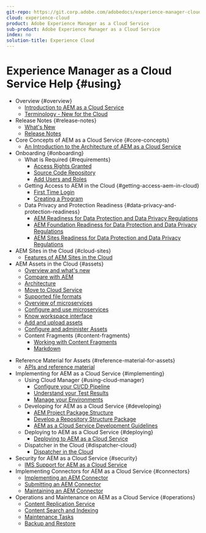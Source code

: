```yaml
---
git-repo: https://git.corp.adobe.com/adobedocs/experience-manager-cloud-service.en
cloud: experience-cloud
product: Adobe Experience Manager as a Cloud Service
sub-product: Adobe Experience Manager as a Cloud Service
index: no
solution-title: Experience Cloud
---
```


# Experience Manager as a Cloud Service Help {#using}

+ Overview {#overview}
  + [Introduction to AEM as a Cloud Service](overview/introduction.md)
  + [Terminology - New for the Cloud](overview/terminology.md)
+ Release Notes {#release-notes}
  + [What's New](release-notes/what-is-new.md)
  + [Release Notes](release-notes/release-notes.md)
+ Core Concepts of AEM as a Cloud Service {#core-concepts}
  + [An Introduction to the Architecture of AEM as a Cloud Service](core-concepts/architecture.md)
+ Onboarding {#onboarding}
  + What is Required {#requirements}
    + [Access Rights Granted](onboarding/what-is-required/access-rights-granted.md)
    + [Source Code Repository](onboarding/what-is-required/source-code-repository.md)
    + [Add Users and Roles](onboarding/what-is-required/add-users-roles.md)
  + Getting Access to AEM in the Cloud {#getting-access-aem-in-cloud}
    + [First Time Login](onboarding/getting-access-to-aem-in-cloud/first-time-login.md)
    + [Creating a Program](onboarding/getting-access-to-aem-in-cloud/creating-a-program.md)
  + Data Privacy and Protection Readiness {#data-privacy-and-protection-readiness}
    + [AEM Readiness for Data Protection and Data Privacy Regulations](onboarding/data-privacy-and-protection-readiness/data-protection-and-privacy.md)
    + [AEM Foundation Readiness for Data Protection and Data Privacy Regulations](onboarding/data-privacy-and-protection-readiness/data-protection-and-privacy-foundation.md)
    + [AEM Sites Readiness for Data Protection and Data Privacy Regulations](onboarding/data-privacy-and-protection-readiness/data-protection-and-privacy-sites.md)
+ AEM Sites in the Cloud {#cloud-sites}
  + [Features of AEM Sites in the Cloud](sites-cloud/sites-cloud-changes.md)
+ AEM Assets in the Cloud {#assets}
  + [Overview and what's new](/help/release-notes/assets-as-cloud-service.md)
  + [Compare with AEM](/help/assets/compare-with-aem.md)
  + [Architecture](/help/assets/architecture.md)
  + [Move to Cloud Service](/help/assets/move-to-cloud-service.md)
  + [Supported file formats](/help/assets/file-format-support.md)
  + [Overview of microservices](/help/assets/asset-microservices-overview.md)
  + [Configure and use microservices](/help/assets/asset-microservices-configure-and-use.md)
  + [Know workspace interface](/help/assets/understand-interface-workspace.md)
  + [Add and upload assets](/help/assets/add-assets.md)
  + [Configure and administer Assets](/help/assets/configure-administer-assets-as-a-cloud-service.md)
  + Content Fragments {#content-fragments}
    + [Working with Content Fragments](/help/assets/content-fragments/content-fragments.md)
    + [Markdown](/help/assets/content-fragments/content-fragments-markdown.md)
<!-- >  + Dynamic Media {#dynamicmedia}
    + [Dynamic Media Newsletter by Experience League](/help/assets/dynamic-media/dynamic-media-newsletter.md)
    + [Setting up Dynamic Media](/help/assets/dynamic-media/administering-dynamic-media.md)
    + [Working with Dynamic Media](/help/assets/dynamic-media/dynamic-media.md)
    + [Configuring Dynamic Media - Scene7 mode](/help/assets/dynamic-media/config-dms7.md)
    + [Configuring Dynamic Media - Hybrid mode](config-dynamic.md)
    + [Troubleshooting Dynamic Media - Scene7 mode](/help/assets/dynamic-media/troubleshoot-dms7.md)
    + [Managing Dynamic Media assets](/help/assets/dynamic-media/managing-assets.md)
    + [Best practices for optimizing the quality of your images](/help/assets/dynamic-media/best-practices-for-optimizing-the-quality-of-your-images.md)
    + [Best practices for file management](/help/assets/dynamic-media/best-practices-for-file-management.md)
    + [Managing Dynamic Media Viewer Presets](/help/assets/dynamic-media/managing-viewer-presets.md)
    + [Applying Dynamic Media Viewer Presets](/help/assets/dynamic-media/viewer-presets.md)
    + [Managing Dynamic Media Image Presets](/help/assets/dynamic-media/managing-image-presets.md)
    + [Applying Dynamic Media Image Presets](/help/assets/dynamic-media/image-presets.md)
    + [Dynamic Media Video Profiles](/help/assets/dynamic-media/video-profiles.md)
    + [Dynamic Media Image Profiles](/help/assets/dynamic-media/image-profiles.md)
    + [Smart Imaging](/help/assets/dynamic-media/imaging-faq.md)
    + [Video](/help/assets/dynamic-media/s7-video.md)
    + [HTTP2 delivery of content](/help/assets/dynamic-media/http2.md)
    + [Delivering Dynamic Media assets](/help/assets/dynamic-media/delivering-dynamic-media-assets.md)
    + [Activating hotlink protection in Dynamic Media](/help/assets/dynamic-media/hotlink-protection.md)
    + [Image Sets](/help/assets/dynamic-media/image-sets.md)
    + [Panoramic Images](/help/assets/dynamic-media/panoramic-images.md)
    + [Mixed Media Sets](/help/assets/dynamic-media/mixed-media-sets.md)
    + [Spin Sets](/help/assets/dynamic-media/spin-sets.md)
    + [Video](/help/assets/dynamic-media/video.md)
    + [Carousel Banners](/help/assets/dynamic-media/carousel-banners.md)
    + [Interactive Images](/help/assets/dynamic-media/interactive-images.md)
    + [Interactive Videos](/help/assets/dynamic-media/interactive-videos.md)
    + [360 VR Video](/help/assets/dynamic-media//360-video.md)
    + [Integrating Dynamic Media Viewers with Adobe Analytics and Adobe Launch](/help/assets/dynamic-media//launch.md)
    + [Using Quickviews to create custom pop-ups](/help/assets/dynamic-media/custom-pop-ups.md)
    + [Delivering optimized images for a responsive site](/help/assets/dynamic-media/responsive-site.md)
    + [Previewing Dynamic Media assets](/help/assets/dynamic-media/previewing-assets.md)
    + [Adding Dynamic Media assets to pages](/help/assets/dynamic-media/adding-dynamic-media-assets-to-pages.md)
    + [Embedding the Dynamic Video or Image viewer on a web page](/help/assets/dynamic-media/embed-code.md)
    + [Linking URLs to your web application](/help/assets/dynamic-media/linking-urls-to-yourwebapplication.md)
    + [Using Rulesets to transform URLs](/help/assets/dynamic-media/using-rulesets-to-transform-urls.md)
    + [Publishing Dynamic Media assets](/help/assets/dynamic-media/publishing-dynamicmedia-assets.md)
    + [Adding Dynamic Media Classic features to your page](/help/assets/dynamic-media/add-dmclassic-to-page.md)
    + [Invalidating your CDN cached content](/help/assets/dynamic-media/invalidate-cdn-cached-content.md)
    + [Installing Feature Pack 18912 for bulk asset migration](/help/assets/dynamic-media/bulk-ingest-migrate.md)
    + [Working with Selectors](/help/assets/dynamic-media/working-with-selectors.md)
    + [DHTML Viewer End-of-Life FAQs](/help/assets/dynamic-media/dhtml-viewer-endoflifefaqs.md)
    + [Flash Viewers End-of-Life Notice](/help/assets/dynamic-media/flash-viewer-eol.md)
    + [HTTP2 Delivery of Content FAQ](/help/assets/dynamic-media/scene7-http2faq.md) 
-->
  + Reference Material for Assets {#reference-material-for-assets}
    + [APIs and reference material](/help/assets/developer-reference-material-apis.md)
+ Implementing for AEM as a Cloud Service {#implementing}
  + Using Cloud Manager {#using-cloud-manager}
    + [Configure your CI/CD Pipeline](implementing/cloud-manager/configure-pipeline.md)
    + [Understand your Test Results](implementing/cloud-manager/understand-test-results.md)
    + [Manage your Environments](implementing/cloud-manager/manage-environments.md)
  + Developing for AEM as a Cloud Service {#developing}
    + [AEM Project Package Structure](implementing/developing/introduction/aem-project-content-package-structure.md)
    + [Develop a Repository Structure Package](implementing/developing/introduction/repository-structure-package.md)
    + [AEM as a Cloud Service Development Guidelines](implementing/developing/introduction/development-guidelines.md)
  + Deploying to AEM as a Cloud Service {#deploying}
    + [Deploying to AEM as a Cloud Service](implementing/deploying/deploying.md)
  + Dispatcher in the Cloud {#dispatcher-cloud}
    + [Dispatcher in the Cloud](implementing/dispatcher/dispatcher-cloud.md)
+ Security for AEM as a Cloud Service {#security}
    + [IMS Support for AEM as a Cloud Service](security/ims-support-for-aem-as-a-cloud-service.md)
+ Implementing Connectors for AEM as a Cloud Service {#connectors}
  + [Implementing an AEM Connector](connectors/implement.md)
  + [Submitting an AEM Connector](connectors/submit.md)
  + [Maintaining an AEM Connector](connectors/maintain.md)
+ Operations and Maintenance on AEM as a Cloud Service {#operations}
  + [Content Replication Service](operations/replication.md)
  + [Content Search and Indexing](operations/indexing.md)
  + [Maintenance Tasks](operations/maintenance.md)
  + [Backup and Restore](operations/backup.md)
